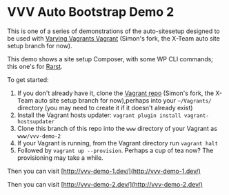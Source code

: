 # VVV Auto Bootstrap Demo 2

This is one of a series of demonstrations of the auto-sitesetup designed to be used with [Varying Vagrants Vagrant](https://github.com/simonwheatley/varying-vagrant-vagrants/tree/feature/auto-site-setup-xteam) (Simon's fork, the X-Team auto site setup branch for now).

This demo shows a site setup Composer, with some WP CLI commands; this one's for [Rarst](http://composer.rarst.net/).

To get started:

1. If you don't already have it, clone the [Vagrant repo](https://github.com/simonwheatley/varying-vagrant-vagrants/tree/feature/auto-site-setup-xteam) (Simon's fork, the X-Team auto site setup branch for now),perhaps into your `~/Vagrants/` directory (you may need to create it if it doesn't already exist)
2. Install the Vagrant hosts updater: `vagrant plugin install vagrant-hostsupdater`
3. Clone this branch of this repo into the `www` directory of your Vagrant as `www/vvv-demo-2`
4. If your Vagrant is running, from the Vagrant directory run `vagrant halt`
5. Followed by `vagrant up --provision`.  Perhaps a cup of tea now? The provisioning may take a while.

Then you can visit [http://vvv-demo-1.dev/](http://vvv-demo-1.dev/)


Then you can visit [http://vvv-demo-2.dev/](http://vvv-demo-2.dev/)

